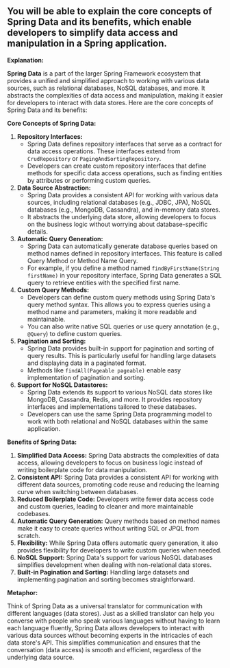 ## You will be able to explain the core concepts of Spring Data and its benefits, which enable developers to simplify data access and manipulation in a Spring application.

**Explanation:**

**Spring Data** is a part of the larger Spring Framework ecosystem that provides a unified and simplified approach to working with various data sources, such as relational databases, NoSQL databases, and more. It abstracts the complexities of data access and manipulation, making it easier for developers to interact with data stores. Here are the core concepts of Spring Data and its benefits:

**Core Concepts of Spring Data:**

1. **Repository Interfaces:**
   - Spring Data defines repository interfaces that serve as a contract for data access operations. These interfaces extend from `CrudRepository` or `PagingAndSortingRepository`.
   - Developers can create custom repository interfaces that define methods for specific data access operations, such as finding entities by attributes or performing custom queries.
2. **Data Source Abstraction:**
   - Spring Data provides a consistent API for working with various data sources, including relational databases (e.g., JDBC, JPA), NoSQL databases (e.g., MongoDB, Cassandra), and in-memory data stores.
   - It abstracts the underlying data store, allowing developers to focus on the business logic without worrying about database-specific details.
3. **Automatic Query Generation:**
   - Spring Data can automatically generate database queries based on method names defined in repository interfaces. This feature is called Query Method or Method Name Query.
   - For example, if you define a method named `findByFirstName(String firstName)` in your repository interface, Spring Data generates a SQL query to retrieve entities with the specified first name.
4. **Custom Query Methods:**
   - Developers can define custom query methods using Spring Data's query method syntax. This allows you to express queries using a method name and parameters, making it more readable and maintainable.
   - You can also write native SQL queries or use query annotation (e.g., `@Query`) to define custom queries.
5. **Pagination and Sorting:**
   - Spring Data provides built-in support for pagination and sorting of query results. This is particularly useful for handling large datasets and displaying data in a paginated format.
   - Methods like `findAll(Pageable pageable)` enable easy implementation of pagination and sorting.
6. **Support for NoSQL Datastores:**
   - Spring Data extends its support to various NoSQL data stores like MongoDB, Cassandra, Redis, and more. It provides repository interfaces and implementations tailored to these databases.
   - Developers can use the same Spring Data programming model to work with both relational and NoSQL databases within the same application.

**Benefits of Spring Data:**

1. **Simplified Data Access:** Spring Data abstracts the complexities of data access, allowing developers to focus on business logic instead of writing boilerplate code for data manipulation.
2. **Consistent API:** Spring Data provides a consistent API for working with different data sources, promoting code reuse and reducing the learning curve when switching between databases.
3. **Reduced Boilerplate Code:** Developers write fewer data access code and custom queries, leading to cleaner and more maintainable codebases.
4. **Automatic Query Generation:** Query methods based on method names make it easy to create queries without writing SQL or JPQL from scratch.
5. **Flexibility:** While Spring Data offers automatic query generation, it also provides flexibility for developers to write custom queries when needed.
6. **NoSQL Support:** Spring Data's support for various NoSQL databases simplifies development when dealing with non-relational data stores.
7. **Built-in Pagination and Sorting:** Handling large datasets and implementing pagination and sorting becomes straightforward.

**Metaphor:**

Think of Spring Data as a universal translator for communication with different languages (data stores). Just as a skilled translator can help you converse with people who speak various languages without having to learn each language fluently, Spring Data allows developers to interact with various data sources without becoming experts in the intricacies of each data store's API. This simplifies communication and ensures that the conversation (data access) is smooth and efficient, regardless of the underlying data source.
